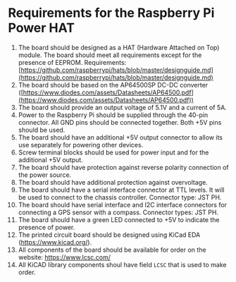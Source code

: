 # Requirements for the Raspberry Pi Power HAT

1. The board should be designed as a HAT (Hardware Attached on Top) module. The board should meet all requirements except for the presence of EEPROM. Requirements: [https://github.com/raspberrypi/hats/blob/master/designguide.md](https://github.com/raspberrypi/hats/blob/master/designguide.md)
2. The board should be based on the AP64500SP DC-DC converter ([https://www.diodes.com/assets/Datasheets/AP64500.pdf](https://www.diodes.com/assets/Datasheets/AP64500.pdf))
3. The board should provide an output voltage of 5.1V and a current of 5A.
4. Power to the Raspberry Pi should be supplied through the 40-pin connector. All GND pins should be connected together. Both +5V pins should be used.
5. The board should have an additional +5V output connector to allow its use separately for powering other devices.
6. Screw terminal blocks should be used for power input and for the additional +5V output.
7. The board should have protection against reverse polarity connection of the power source.
8. The board should have additional protection against overvoltage.
9. The board should have a serial interface connector at TTL levels. It will be used to connect to the chassis controller. Connector type: JST PH.
10. The board should have serial interface and I2C interface connectors for connecting a GPS sensor with a compass. Connector types: JST PH.
11. The board should have a green LED connected to +5V to indicate the presence of power.
12. The printed circuit board should be designed using KiCad EDA (https://www.kicad.org/).
13. All components of the board should be available for order on the website: https://www.lcsc.com/
14. All KiCAD library components shoul have field ``LCSC`` that is used to make order.